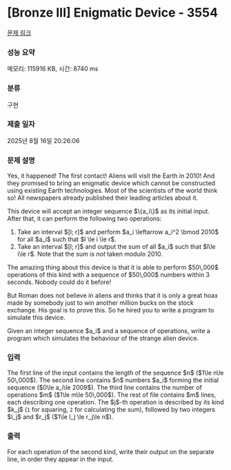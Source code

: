 # [Bronze III] Enigmatic Device - 3554 

[문제 링크](https://www.acmicpc.net/problem/3554) 

### 성능 요약

메모리: 115916 KB, 시간: 8740 ms

### 분류

구현

### 제출 일자

2025년 8월 16일 20:26:06

### 문제 설명

<p>Yes, it happened! The first contact! Aliens will visit the Earth in 2010! And they promised to bring an enigmatic device which cannot be constructed using existing Earth technologies. Most of the scientists of the world think so! All newspapers already published their leading articles about it. </p>

<p>This device will accept an integer sequence $\{a_i\}$ as its initial input. After that, it can perform the following two operations:</p>

<ol>
	<li>Take an interval $[l; r]$ and perform $a_i \leftarrow a_i^2 \bmod 2010$ for all $a_i$ such that $l \le i \le r$.</li>
	<li>Take an interval $[l; r]$ and output the sum of all $a_i$ such that $l\le i\le r$. Note that the sum is <em>not</em> taken modulo 2010.</li>
</ol>

<p>The amazing thing about this device is that it is able to perform $50\,000$ operations of this kind with a sequence of $50\,000$ numbers within 3 seconds. Nobody could do it before!</p>

<p>But Roman does not believe in aliens and thinks that it is only a great hoax made by somebody just to win another million bucks on the stock exchange. His goal is to prove this. So he hired you to write a program to simulate this device.</p>

<p>Given an integer sequence $a_i$ and a sequence of operations, write a program which simulates the behaviour of the strange alien device.</p>

### 입력 

 <p>The first line of the input contains the length of the sequence $n$ ($1\le n\le 50\,000$). The second line contains $n$ numbers $a_i$ forming the initial sequence ($0\le a_i\le 2009$). The third line contains the number of operations $m$ ($1\le m\le 50\,000$). The rest of file contains $m$ lines, each describing one operation. The $j$-th operation is described by its kind $k_j$ (<code>1</code> for squaring, <code>2</code> for calculating the sum), followed by two integers $l_j$ and $r_j$ ($1\le l_j \le r_j\le n$).</p>

### 출력 

 <p>For each operation of the second kind, write their output on the separate line, in order they appear in the input.</p>

